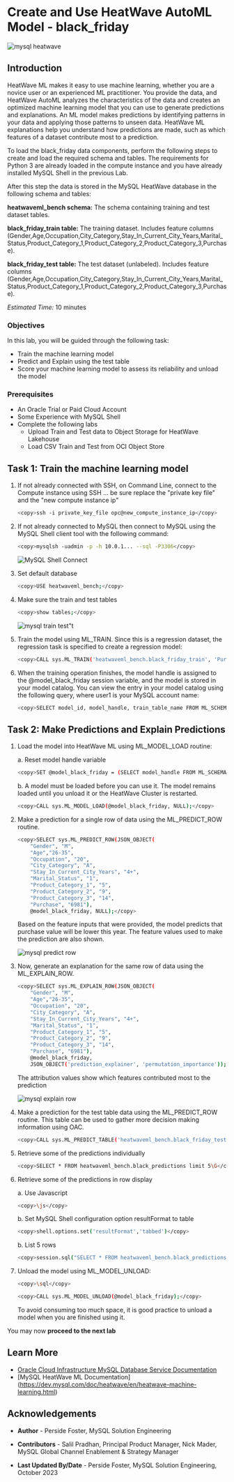 # Create and Use HeatWave AutoML Model - black_friday

![mysql heatwave](./images/mysql-heatwave-logo.jpg "mysql heatwave")

## Introduction

HeatWave ML makes it easy to use machine learning, whether you are a novice user or an experienced ML practitioner. You provide the data, and HeatWave AutoML analyzes the characteristics of the data and creates an optimized machine learning model that you can use to generate predictions and explanations. An ML model makes predictions by identifying patterns in your data and applying those patterns to unseen data. HeatWave ML explanations help you understand how predictions are made, such as which features of a dataset contribute most to a prediction.

To load the black_friday data components, perform the following steps to create and load the required schema and tables. The requirements for Python 3 are already loaded in the compute instance and you have already installed MySQL Shell in the previous Lab.

After this step the data is stored in the MySQL HeatWave database in the following schema and tables:

**heatwaveml\_bench schema:** The schema containing training and test dataset tables.

**black\_friday\_train table:** The training dataset. Includes feature columns (Gender,Age,Occupation,City\_Category,Stay\_In\_Current\_City\_Years,Marital\_Status,Product\_Category\_1,Product\_Category\_2,Product\_Category\_3,Purchase).

**black\_friday\_test table:** The test dataset (unlabeled). Includes feature columns (Gender,Age,Occupation,City\_Category,Stay\_In\_Current\_City\_Years,Marital\_Status,Product\_Category\_1,Product\_Category\_2,Product\_Category\_3,Purchase).

_Estimated Time:_ 10 minutes

### Objectives

In this lab, you will be guided through the following task:

- Train the machine learning model
- Predict and Explain using the test table
- Score your machine learning model to assess its reliability and unload the model

### Prerequisites

- An Oracle Trial or Paid Cloud Account
- Some Experience with MySQL Shell
- Complete the following labs
    - Upload Train and Test  data to Object Storage for HeatWave Lakehouse
    - Load CSV Train and Test from OCI Object Store

## Task 1: Train the machine learning model

1. If not already connected with SSH, on Command Line, connect to the Compute instance using SSH ... be sure replace the  "private key file"  and the "new compute instance ip"

     ```bash
    <copy>ssh -i private_key_file opc@new_compute_instance_ip</copy>
     ```

2. If not already connected to MySQL then connect to MySQL using the MySQL Shell client tool with the following command:

    ```bash
    <copy>mysqlsh -uadmin -p -h 10.0.1... --sql -P3306</copy>
    ```

    ![MySQL Shell Connect](./images/mysql-shell-login.png " mysql shell login")

3. Set default database

    ```bash
    <copy>USE heatwaveml_bench;</copy>
    ```

4. Make sure the train and test tables

    ```bash
    <copy>show tables;</copy>
    ```

    ![mysql train test"t](./images/mysql-train-test.png " mysql train test")

5. Train the model using ML_TRAIN. Since this is a regression dataset, the regression task is specified to create a regression model:

    ```bash
    <copy>CALL sys.ML_TRAIN('heatwaveml_bench.black_friday_train', 'Purchase', JSON_OBJECT('task', 'regression'), @model_black_friday);</copy>
    ```

6. When the training operation finishes, the model handle is assigned to the @model\_black\_friday session variable, and the model is stored in your model catalog. You can view the entry in your model catalog using the following query, where user1 is your MySQL account name:

    ```bash
    <copy>SELECT model_id, model_handle, train_table_name FROM ML_SCHEMA_admin.MODEL_CATALOG;</copy>
    ```

## Task 2: Make  Predictions and Explain Predictions

1. Load the model into HeatWave ML using ML\_MODEL\_LOAD routine:

    a.  Reset model handle variable

    ```bash
    <copy>SET @model_black_friday = (SELECT model_handle FROM ML_SCHEMA_admin.MODEL_CATALOG   ORDER BY model_id DESC LIMIT 1); </copy>
    ```

    b. A model must be loaded before you can use it. The model remains loaded until you unload it or the HeatWave Cluster is restarted.

    ```bash
    <copy>CALL sys.ML_MODEL_LOAD(@model_black_friday, NULL);</copy>
    ```

2. Make a prediction for a single row of data using the ML\_PREDICT\_ROW routine.

    ```bash
    <copy>SELECT sys.ML_PREDICT_ROW(JSON_OBJECT(
        "Gender", "M", 
        "Age","26-35", 
        "Occupation", "20", 
        "City_Category", "A", 
        "Stay_In_Current_City_Years", "4+", 
        "Marital_Status", "1", 
        "Product_Category_1", "5", 
        "Product_Category_2", "9", 
        "Product_Category_3", "14", 
        "Purchase", "6981"), 
        @model_black_friday, NULL);</copy>
    ```

    Based on the feature inputs that were provided, the model predicts that purchase value will be lower this year. The feature values used to make the prediction are also shown.

    ![mysql predict row](./images/mysql-predict-row.png " mysql predict row")

3. Now, generate an explanation for the same row of data using the ML\_EXPLAIN\_ROW.

    ```bash
    <copy>SELECT sys.ML_EXPLAIN_ROW(JSON_OBJECT(
        "Gender", "M", 
        "Age","26-35", 
        "Occupation", "20", 
        "City_Category", "A", 
        "Stay_In_Current_City_Years", "4+", 
        "Marital_Status", "1", 
        "Product_Category_1", "5", 
        "Product_Category_2", "9", 
        "Product_Category_3", "14", 
        "Purchase", "6981"), 
        @model_black_friday, 
        JSON_OBJECT('prediction_explainer', 'permutation_importance'));</copy>
    ```

    The attribution values show which features contributed most to the prediction

    ![mysql explain row](./images/mysql-explain-row.png " mysql explain row")



4. Make a prediction for the test table  data using the ML\_PREDICT\_ROW routine. This table can be used to gather more decision making information using OAC.

    ```bash
    <copy>CALL sys.ML_PREDICT_TABLE('heatwaveml_bench.black_friday_test', @model_black_friday,'heatwaveml_bench.black_predictions',NULL);</copy>
    ```

5. Retrieve some of the predictions individually

    ```bash
    <copy>SELECT * FROM heatwaveml_bench.black_predictions limit 5\G</copy>
    ```

6. Retrieve some of the predictions in row display

    a. Use Javascript

    ```bash
    <copy>\js</copy>

    ```

    b. Set MySQL Shell configuration option resultFormat to table

    ```bash
    <copy>shell.options.set('resultFormat','tabbed')</copy>

    ```

    b. List 5 rows

    ```bash
    <copy>session.sql("SELECT * FROM heatwaveml_bench.black_predictions limit 5")</copy>

    ```

7. Unload the model using ML\_MODEL\_UNLOAD:

    ```bash
    <copy>\sql</copy>

    ```

    ```bash
    <copy>CALL sys.ML_MODEL_UNLOAD(@model_black_friday);</copy>
    ```

    To avoid consuming too much space, it is good practice to unload a model when you are finished using it.

You may now **proceed to the next lab**

## Learn More

- [Oracle Cloud Infrastructure MySQL Database Service Documentation ](https://docs.cloud.oracle.com/en-us/iaas/MySQL-database)
- [MySQL HeatWave ML Documentation] (https://dev.mysql.com/doc/heatwave/en/heatwave-machine-learning.html)

## Acknowledgements

- **Author** - Perside Foster, MySQL Solution Engineering

- **Contributors** - Salil Pradhan, Principal Product Manager,
Nick Mader, MySQL Global Channel Enablement & Strategy Manager
- **Last Updated By/Date** - Perside Foster, MySQL Solution Engineering, October 2023
